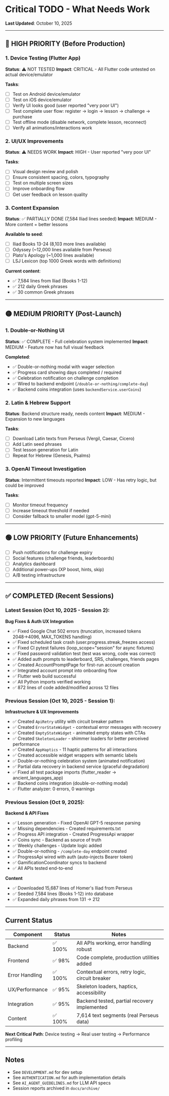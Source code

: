 # Critical TODO - What Needs Work

**Last Updated**: October 10, 2025

---

## 🔴 HIGH PRIORITY (Before Production)

### 1. Device Testing (Flutter App)
**Status**: ⚠️ NOT TESTED
**Impact**: CRITICAL - All Flutter code untested on actual device/emulator

**Tasks**:
- [ ] Test on Android device/emulator
- [ ] Test on iOS device/emulator
- [ ] Verify UI looks good (user reported "very poor UI")
- [ ] Test complete user flow: register → login → lesson → challenge → purchase
- [ ] Test offline mode (disable network, complete lesson, reconnect)
- [ ] Verify all animations/interactions work

### 2. UI/UX Improvements
**Status**: ⚠️ NEEDS WORK
**Impact**: HIGH - User reported "very poor UI"

**Tasks**:
- [ ] Visual design review and polish
- [ ] Ensure consistent spacing, colors, typography
- [ ] Test on multiple screen sizes
- [ ] Improve onboarding flow
- [ ] Get user feedback on lesson quality

### 3. Content Expansion
**Status**: ✅ PARTIALLY DONE (7,584 Iliad lines seeded)
**Impact**: MEDIUM - More content = better lessons

**Available to seed**:
- [ ] Iliad Books 13-24 (8,103 more lines available)
- [ ] Odyssey (~12,000 lines available from Perseus)
- [ ] Plato's Apology (~1,000 lines available)
- [ ] LSJ Lexicon (top 1000 Greek words with definitions)

**Current content**:
- ✅ 7,584 lines from Iliad (Books 1-12)
- ✅ 212 daily Greek phrases
- ✅ 30 common Greek phrases

---

## 🟡 MEDIUM PRIORITY (Post-Launch)

### 1. Double-or-Nothing UI
**Status**: ✅ COMPLETE - Full celebration system implemented
**Impact**: MEDIUM - Feature now has full visual feedback

**Completed**:
- ✅ Double-or-nothing modal with wager selection
- ✅ Progress card showing days completed / required
- ✅ Celebration notification on challenge completion
- ✅ Wired to backend endpoint (`/double-or-nothing/complete-day`)
- ✅ Backend coins integration (uses `backendService.userCoins`)

### 2. Latin & Hebrew Support
**Status**: Backend structure ready, needs content
**Impact**: MEDIUM - Expansion to new languages

**Tasks**:
- [ ] Download Latin texts from Perseus (Vergil, Caesar, Cicero)
- [ ] Add Latin seed phrases
- [ ] Test lesson generation for Latin
- [ ] Repeat for Hebrew (Genesis, Psalms)

### 3. OpenAI Timeout Investigation
**Status**: Intermittent timeouts reported
**Impact**: LOW - Has retry logic, but could be improved

**Tasks**:
- [ ] Monitor timeout frequency
- [ ] Increase timeout threshold if needed
- [ ] Consider fallback to smaller model (gpt-5-mini)

---

## 🟢 LOW PRIORITY (Future Enhancements)

- [ ] Push notifications for challenge expiry
- [ ] Social features (challenge friends, leaderboards)
- [ ] Analytics dashboard
- [ ] Additional power-ups (XP boost, hints, skip)
- [ ] A/B testing infrastructure

---

## ✅ COMPLETED (Recent Sessions)

### Latest Session (Oct 10, 2025 - Session 2):
**Bug Fixes & Auth UX Integration**
- ✅ Fixed Google Chat 502 errors (truncation, increased tokens 2048→4096, MAX_TOKENS handling)
- ✅ Fixed scheduled task crash (user.progress.streak_freezes access)
- ✅ Fixed CI pytest failures (loop_scope="session" for async fixtures)
- ✅ Fixed password validation test (test was wrong, code was correct)
- ✅ Added auth prompts to leaderboard, SRS, challenges, friends pages
- ✅ Created AccountPromptPage for first-run account creation
- ✅ Integrated account prompt into onboarding flow
- ✅ Flutter web build successful
- ✅ All Python imports verified working
- ✅ 872 lines of code added/modified across 12 files

### Previous Session (Oct 10, 2025 - Session 1):
**Infrastructure & UX Improvements**
- ✅ Created `ApiRetry` utility with circuit breaker pattern
- ✅ Created `ErrorStateWidget` - contextual error messages with recovery
- ✅ Created `EmptyStateWidget` - animated empty states with CTAs
- ✅ Created `SkeletonLoader` - shimmer loaders for better perceived performance
- ✅ Created `AppHaptics` - 11 haptic patterns for all interactions
- ✅ Created accessible widget wrappers with semantic labels
- ✅ Double-or-nothing celebration system (animated notification)
- ✅ Partial data recovery in backend service (graceful degradation)
- ✅ Fixed all test package imports (flutter_reader → ancient_languages_app)
- ✅ Backend coins integration (double-or-nothing modal)
- ✅ Flutter analyzer: 0 errors, 0 warnings

### Previous Session (Oct 9, 2025):
**Backend & API Fixes**
- ✅ Lesson generation - Fixed OpenAI GPT-5 response parsing
- ✅ Missing dependencies - Created requirements.txt
- ✅ Progress API integration - Created ProgressApi wrapper
- ✅ Coins sync - Backend as source of truth
- ✅ Weekly challenges - Update logic added
- ✅ Double-or-nothing - `/complete-day` endpoint created
- ✅ ProgressApi wired with auth (auto-injects Bearer token)
- ✅ GamificationCoordinator syncs to backend
- ✅ All APIs tested end-to-end

**Content**
- ✅ Downloaded 15,687 lines of Homer's Iliad from Perseus
- ✅ Seeded 7,584 lines (Books 1-12) into database
- ✅ Expanded daily phrases from 131 → 212

---

## Current Status

| Component      | Status | Notes |
|----------------|--------|-------|
| Backend        | ✅ 100% | All APIs working, error handling robust |
| Frontend       | ✅ 98% | Code complete, production utilities added |
| Error Handling | ✅ 100% | Contextual errors, retry logic, circuit breaker |
| UX/Performance | ✅ 95% | Skeleton loaders, haptics, accessibility |
| Integration    | ✅ 95% | Backend tested, partial recovery implemented |
| Content        | ✅ 100% | 7,614 text segments (real Perseus data) |

**Next Critical Path**: Device testing → Real user testing → Performance profiling

---

## Notes

- See `DEVELOPMENT.md` for dev setup
- See `AUTHENTICATION.md` for auth implementation details
- See `AI_AGENT_GUIDELINES.md` for LLM API specs
- Session reports archived in `docs/archive/`
